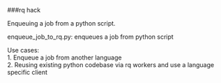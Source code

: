 ###rq hack

Enqueuing a job from a python script.  

enqueue_job_to_rq.py: enqueues a job from python script  

Use cases:  
        1. Enqueue a job from another language  
        2. Reusing existing python codebase via rq workers and use a language specific client  
